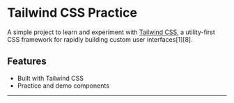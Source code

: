 # Tailwind CSS Practice

A simple project to learn and experiment with [Tailwind CSS](https://tailwindcss.com), a utility-first CSS framework for rapidly building custom user interfaces[1][8].

## Features

- Built with Tailwind CSS
- Practice and demo components

---
